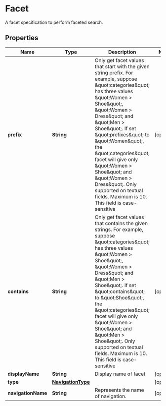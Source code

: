 

# Facet

A facet specification to perform faceted search.

## Properties

| Name | Type | Description | Notes |
|------------ | ------------- | ------------- | -------------|
|**prefix** | **String** | Only get facet values that start with the given string prefix. For example, suppose \&quot;categories\&quot; has three values \&quot;Women &gt; Shoe\&quot;, \&quot;Women &gt; Dress\&quot; and \&quot;Men &gt; Shoe\&quot;. If set \&quot;prefixes\&quot; to \&quot;Women\&quot;, the \&quot;categories\&quot; facet will give only \&quot;Women &gt; Shoe\&quot; and \&quot;Women &gt; Dress\&quot;. Only supported on textual fields. Maximum is 10. This field is case-sensitive |  [optional] |
|**contains** | **String** | Only get facet values that contains the given strings. For example, suppose \&quot;categories\&quot; has three values \&quot;Women &gt; Shoe\&quot;, \&quot;Women &gt; Dress\&quot; and \&quot;Men &gt; Shoe\&quot;. If set \&quot;contains\&quot; to \&quot;Shoe\&quot;, the \&quot;categories\&quot; facet will give only \&quot;Women &gt; Shoe\&quot; and \&quot;Men &gt; Shoe\&quot;. Only supported on textual fields. Maximum is 10. This field is case-sensitive |  [optional] |
|**displayName** | **String** | Display name of facet |  [optional] |
|**type** | [**NavigationType**](NavigationType.md) |  |  [optional] |
|**navigationName** | **String** | Represents the name of navigation. |  [optional] |



